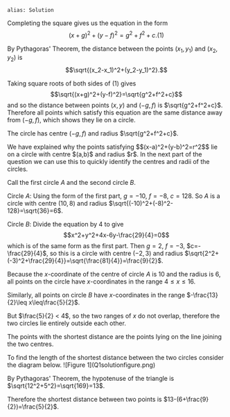 ````
alias: Solution
````
Completing the square gives us the equation in the form $$(x+g)^2+(y-f)^2=g^2+f^2+c.(1)$$

By Pythagoras' Theorem, the distance between the points $(x_1,y_1)$ and $(x_2,y_2)$ is $$\sqrt{(x_2-x_1)^2+(y_2-y_1)^2}.$$

Taking square roots of both sides of $(1)$ gives $$\sqrt{(x+g)^2+(y-f)^2}=\sqrt{g^2+f^2+c}$$ and so the distance between points $(x,y)$ and $(-g,f)$ is $\sqrt{g^2+f^2+c}$. Therefore all points which satisfy this equation are the same distance away from $(-g,f)$, which shows they lie on a circle.

The circle has centre $(-g,f)$ and radius $\sqrt{g^2+f^2+c}$.


<div class="chalk">
We have explained why the points satisfying $$(x-a)^2+(y-b)^2=r^2$$ lie on a circle with centre $(a,b)$ and radius $r$. 
In the next part of the question we can use this to
quickly identify the centres and radii of the circles.
</div>

Call the first circle $A$ and the second circle $B$.

Circle $A$:
Using the form of the first part, $g=-10$,  $f=-8$,  $c=128$.
So $A$ is a circle with centre $(10,8)$ and radius
$\sqrt{(-10)^2+(-8)^2-128}=\sqrt{36}=6$.

Circle $B$:
Divide the equation by $4$ to give $$x^2+y^2+4x-6y-\frac{29}{4}=0$$ which is of
the same form as the first part.
Then $g=2$,  $f=-3$,  $c=-\frac{29}{4}$, so this is a circle with centre
$(-2,3)$ and radius
$\sqrt{2^2+(-3)^2+\frac{29}{4}}=\sqrt{\frac{81}{4}}=\frac{9}{2}$.

Because the $x$-coordinate of the centre of circle $A$ is $10$ and the radius
is $6$, all points on the circle have $x$-coordinates in the range $4\leq
x\leq16$.

Similarly, all points on circle $B$ have $x$-coordinates in the range
$-\frac{13}{2}\leq x\leq\frac{5}{2}$.

But $\frac{5}{2} < 4$, so the two ranges of $x$ do not overlap, therefore
the two circles lie entirely outside each other.


<div class="chalk">

The points with the shortest distance are the points lying on the line joining
the two centres.

</div>
To find the length of the shortest distance between the two circles consider
the diagram below.
![Figure 1](Q1solutionfigure.png)

By Pythagoras' Theorem, the hypotenuse of the triangle is
$\sqrt{12^2+5^2}=\sqrt{169}=13$.

Therefore the shortest distance between two points is
$13-(6+\frac{9}{2})=\frac{5}{2}$.
